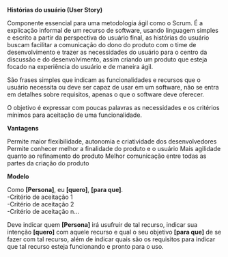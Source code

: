 <b>Histórias do usuário (User Story)</b>  

Componente essencial para uma metodologia ágil como o Scrum. É a explicação informal de um recurso de software, usando linguagem simples e escrito a partir da perspectiva do usuário final, as histórias do usuário buscam facilitar a comunicação do dono do produto com o time de desenvolvimento e trazer as necessidades do usuário para o centro da discussão e do desenvolvimento, assim criando um produto que esteja focado na experiência do usuário e de maneira ágil.

São frases simples que indicam as funcionalidades e recursos que o usuário necessita ou deve ser capaz de usar em um software, não se entra em detalhes sobre requisitos, apenas o que o software deve oferecer.

O objetivo é expressar com poucas palavras as necessidades e os critérios mínimos para aceitação de uma funcionalidade.

<b>Vantagens</b>

Permite maior flexibilidade, autonomia e criatividade dos desenvolvedores
Permite conhecer melhor a finalidade do produto e o usuário
Mais agilidade quanto ao refinamento do produto
Melhor comunicação entre todas as partes da criação do produto

<b>Modelo</b>

Como <b>[Persona]</b>, eu <b>[quero]</b>, <b>[para que]</b>.</br>
	-Critério de aceitação 1</br>
	-Critério de aceitação 2</br>
	-Critério de aceitação n…</br>

Deve indicar quem <b>[Persona]</b> irá usufruir de tal recurso, indicar sua intenção <b>[quero]</b> com aquele recurso e qual o seu objetivo <b>[para que]</b> de se fazer com tal recurso, além de indicar quais são os requisitos para indicar que tal recurso esteja funcionando e pronto para o uso.
